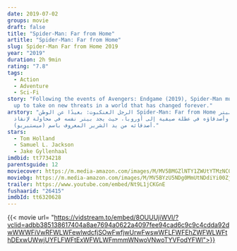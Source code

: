 ```yaml
---
date: 2019-07-02
groups: movie
draft: false
title: "Spider-Man: Far from Home"
artitle: "Spider-Man: Far from Home"
slug: Spider-Man Far from Home 2019
year: "2019"
duration: 2h 9min
rating: "7.8"
tags:
  - Action
  - Adventure
  - Sci-Fi
story: "Following the events of Avengers: Endgame (2019), Spider-Man must step
  up to take on new threats in a world that has changed forever."
arstory: "الرجل العنكبوت: بعيدًا عن الوطن Spider-Man: Far from Home يذهب (بيتر
  باركر) وأصدقاؤه في عطلة صيفية إلى أوروبا، حيث يجد بيتر نفسه في محاولة لإنقاذ
  أصدقائه من يد الشرير المعروف باسم (ميستيريو)."
stars:
  - Tom Holland
  - Samuel L. Jackson
  - Jake Gyllenhaal
imdbid: tt7734218
parentsguide: 12
moviecover: https://m.media-amazon.com/images/M/MV5BMGZlNTY1ZWUtYTMzNC00ZjUyLWE0MjQtMTMxN2E3ODYxMWVmXkEyXkFqcGdeQXVyMDM2NDM2MQ@@._V1_SY1000_CR0,0,674,1000_AL_.jpg
moviebg: https://m.media-amazon.com/images/M/MV5BYzU5NDg0MmUtNDdiYi00ZjczLWE0YzUtZDUwNDU1YjUwNTZjXkEyXkFqcGdeQXVyMjI3NzE4MTM@._V1_.jpg
trailer: https://www.youtube.com/embed/Nt9L1jCKGnE
fushaarid: "26415"
imdbId: tt6320628
---
```


{{< movie url= "https://vidstream.to/embed/8OUUUjiWVI/?vclid=adbb385138617404a8ae7694a0622a4097fee94cad6c9c9c4cdda92dwWWWFiVwRFWLWFewlwdcfjSOwFwfjwUrwFwswWFLFWFEhZWFWLWFthDExwUWwjUYFLFWFtExWFWLWFmmmWNwoVNwoTYVFodYFWl">}}
